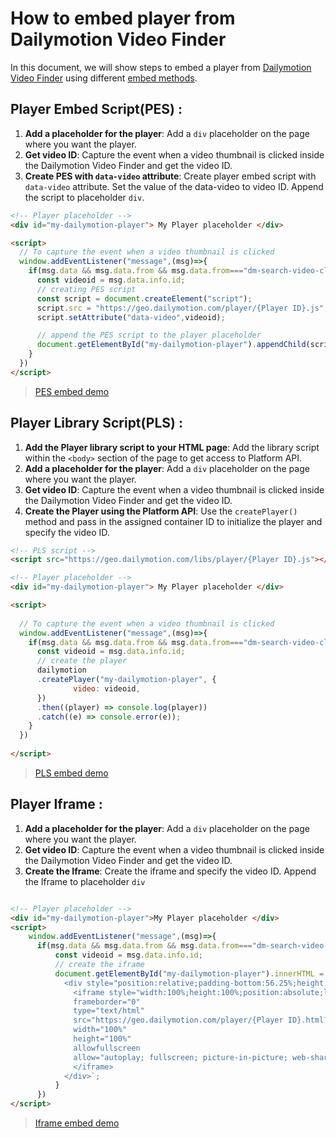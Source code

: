 # How to embed player from Dailymotion Video Finder 

In this document, we will show steps to embed a player from [Dailymotion Video Finder](https://dmvs-apac.github.io/dm-video-finder-pro-doc/) using different [embed methods](https://developers.dailymotion.com/guides/getting-started-with-web-sdk/#embed-methods).

## Player Embed Script(PES) :

1. **Add a placeholder for the player**: Add a `div` placeholder on the page where you want the player.
2. **Get video ID**: Capture the event when a video thumbnail is clicked inside the Dailymotion Video Finder and get the video ID.
3. **Create PES with `data-video` attribute**: Create player embed script with `data-video` attribute. Set the value of the data-video to video ID. Append the script to placeholder `div`.

```html
<!-- Player placeholder -->
<div id="my-dailymotion-player"> My Player placeholder </div>

<script>
  // To capture the event when a video thumbnail is clicked
  window.addEventListener("message",(msg)=>{
    if(msg.data && msg.data.from && msg.data.from==="dm-search-video-click"){
      const videoid = msg.data.info.id;
      // creating PES script
      const script = document.createElement("script");
      script.src = "https://geo.dailymotion.com/player/{Player ID}.js";
      script.setAttribute("data-video",videoid);

      // append the PES script to the player placeholder
      document.getElementById("my-dailymotion-player").appendChild(script);
    }
  })
</script>
```
> [PES embed demo](https://dmvs-apac.github.io/dm-video-finder-pro-doc/pes_embed.html)

## Player Library Script(PLS) :

1. **Add the Player library script to your HTML page**: Add the library script within the `<body>` section of the page to get access to Platform API.
2. **Add a placeholder for the player**: Add a `div` placeholder on the page where you want the player.
3. **Get video ID**: Capture the event when a video thumbnail is clicked inside the Dailymotion Video Finder and get the video ID.
4. **Create the Player using the Platform API**: Use the `createPlayer()` method and pass in the assigned container ID to initialize the player and specify the video ID.

```html
<!-- PLS script -->
<script src="https://geo.dailymotion.com/libs/player/{Player ID}.js"></script>

<!-- Player placeholder -->
<div id="my-dailymotion-player"> My Player placeholder </div>

<script>
  
  // To capture the event when a video thumbnail is clicked
  window.addEventListener("message",(msg)=>{
    if(msg.data && msg.data.from && msg.data.from==="dm-search-video-click"){
      const videoid = msg.data.info.id;
      // create the player
      dailymotion
      .createPlayer("my-dailymotion-player", {
              video: videoid,
      })
      .then((player) => console.log(player))
      .catch((e) => console.error(e));
    }
  })
    
</script>
```
> [PLS embed demo](https://dmvs-apac.github.io/dm-video-finder-pro-doc/pls_embed.html)

## Player Iframe :

1. **Add a placeholder for the player**: Add a `div` placeholder on the page where you want the player.
2. **Get video ID**: Capture the event when a video thumbnail is clicked inside the Dailymotion Video Finder and get the video ID.
3. **Create the Iframe**: Create the iframe and specify the video ID. Append the Iframe to placeholder `div`

```html

<!-- Player placeholder -->
<div id="my-dailymotion-player">My Player placeholder </div>
<script>
    window.addEventListener("message",(msg)=>{
      if(msg.data && msg.data.from && msg.data.from==="dm-search-video-click"){
          const videoid = msg.data.info.id;
          // create the iframe
          document.getElementById("my-dailymotion-player").innerHTML = `
            <div style="position:relative;padding-bottom:56.25%;height:0;overflow:hidden;">
              <iframe style="width:100%;height:100%;position:absolute;left:0px;top:0px;overflow:hidden" 
              frameborder="0" 
              type="text/html" 
              src="https://geo.dailymotion.com/player/{Player ID}.html?video=${videoid}" 
              width="100%"
              height="100%"
              allowfullscreen 
              allow="autoplay; fullscreen; picture-in-picture; web-share">
              </iframe>
            </div>`;
          }
      })
</script>
```
> [Iframe embed demo](https://dmvs-apac.github.io/dm-video-finder-pro-doc/iframe_embed.html)
